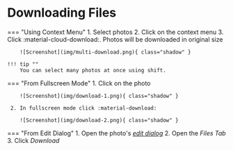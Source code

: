 # Downloading Files #

=== "Using Context Menu"
     1. Select photos
     2. Click on the context menu
     3. Click :material-cloud-download:. Photos will be downloaded in original size

        ![Screenshot](img/multi-download.png){ class="shadow" }

    !!! tip ""
        You can select many photos at once using shift.

=== "From Fullscreen Mode"
     1. Click on the photo

        ![Screenshot](img/download-1.png){ class="shadow" }

     2. In fullscreen mode click :material-download:

        ![Screenshot](img/download-2.png){ class="shadow" }

=== "From Edit Dialog"
    1. Open the photo's  [*edit dialog*](edit.md)
    2. Open the *Files Tab*
    3. Click *Download*



